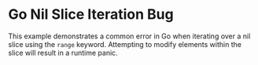 # Go Nil Slice Iteration Bug
This example demonstrates a common error in Go when iterating over a nil slice using the `range` keyword.  Attempting to modify elements within the slice will result in a runtime panic.